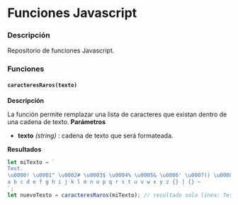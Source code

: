 # Funciones Javascript

### Descripción
Repositorio de funciones Javascript.

### Funciones

#### `caracteresRaros(texto)`
**Descripción**

La función permite remplazar una lista de caracteres que existan dentro de una cadena de texto.
**Parámetros**
- **texto** *(string)* : cadena de texto que será formateada.

**Resultados**
```javascript
let miTexto = `
Test.										
\u0000! \u0001" \u0002# \u0003$ \u0004% \u0005& \u0006' \u0007() \u0008* \u0009+ \u000A, \u000B- \u000C/ \u000D0 \u000E1 \u000F2 \u00103 \u00114 \u00125 \u00136 \u00147 \u00158 \u00169 \u0017: \u0018; \u0019< \u001A= \u001B> \u001C? \u001D@  \u001EA \u001FB C D E F G H \u007FI J K L M N O P Q R S T U V W X Y Z [] \ _ ´
a b c d e f g h i j k l m n o p q r s t u v w x y z {} | {} ~
`;
let nuevoTexto = caracteresRaros(miTexto); // resultado sola línea: Test.! " # $ % & ' () * + , - / 0 1 2 3 4 5 6 7 8 9 : ; < = > ? @  A B C D E F G H I J K L M N O P Q R S T U V W X Y Z []  _ ´a b c d e f g h i j k l m n o p q r s t u v w x y z {}  {} ~
```
